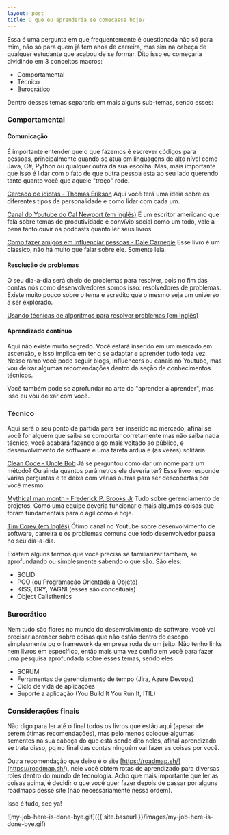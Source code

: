 ```yaml
---
layout: post
title: O que eu aprenderia se começasse hoje?
---
```


Essa é uma pergunta em que frequentemente é questionada não só para mim, não só para quem já tem anos de carreira, mas sim na cabeça de qualquer estudante que acabou de se formar. Dito isso eu começaria dividindo em 3 conceitos macros:

- Comportamental
- Técnico
- Burocrático

Dentro desses temas separaria em mais alguns sub-temas, sendo esses:

### Comportamental

#### Comunicação
É importante entender que o que fazemos é escrever códigos para pessoas, principalmente quando se atua em linguagens de alto nível como Java, C#, Python ou qualquer outra da sua escolha. Mas, mais importante que isso é lidar com o fato de que outra pessoa esta ao seu lado querendo tanto quanto você que aquele "troço" rode. 

[Cercado de idiotas - Thomas Erikson](https://intrinseca.com.br/autor/thomas-erikson/)
Aqui você terá uma ideia sobre os diferentes tipos de personalidade e como lidar com cada um.

[Canal do Youtube do Cal Newport (em Inglês)](https://www.youtube.com/@CalNewportMedia)
É um escritor americano que fala sobre temas de produtividade e convívio social como um todo, vale a pena tanto ouvir os podcasts quanto ler seus livros.

[Como fazer amigos em influenciar pessoas - Dale Carnegie](https://www.amazon.com.br/Como-fazer-amigos-influenciar-pessoas/dp/8543108683)
Esse livro é um clássico, não há muito que falar sobre ele. Somente leia.

#### Resolução de problemas

O seu dia-a-dia será cheio de problemas para resolver, pois no fim das contas nós como desenvolvedores somos isso: resolvedores de problemas. Existe muito pouco sobre o tema e acredito que o mesmo seja um universo a ser explorado.

[Usando técnicas de algoritmos para resolver problemas (em Inglês)](https://www.linkedin.com/pulse/using-algorithmic-techniques-solve-non-tech-problems-victor-da-hora/?trackingId=sa3V9KigT2qwVKfTslerPg%3D%3D)

#### Aprendizado contínuo

Aqui não existe muito segredo. Você estará inserido em um mercado em ascensão, e isso implica em ter q se adaptar e aprender tudo toda vez. Nesse ramo você pode seguir blogs, influencers ou canais no Youtube, mas vou deixar algumas recomendações dentro da seção de conhecimentos técnicos.

Você também pode se aprofundar na arte do "aprender a aprender", mas isso eu vou deixar com você.

### Técnico

Aqui será o seu ponto de partida para ser inserido no mercado, afinal se você for alguém que saiba se comportar corretamente mas não saiba nada técnico, você acabará fazendo algo mais voltado ao público, e desenvolvimento de software é uma tarefa árdua e (as vezes) solitária.

[Clean Code - Uncle Bob](https://www.amazon.com.br/C%C3%B3digo-limpo-Robert-C-Martin/dp/8576082675/ref=sr_1_1?__mk_pt_BR=%C3%85M%C3%85%C5%BD%C3%95%C3%91&crid=T2JHOTNT5U7P&dib=eyJ2IjoiMSJ9.AirHvaSokhMEbmg69K5XCjo0vyrbq5B2f6gSiJk4mtPq8MQ8mhMYGP5iGkR1s5w8xWDbNveoVg1QvGLvepIR1F7QmRCD0frkrz3xsYW40LrImlVd2mJexakZ8-YebOZLNfCFYZelkGnEW2oTRE9kQb7Uvz74_z4IAldCAwGORzbyvWN4C7qjjHixgeFQT5rs01C7xeDpDOueQffo-IQ2TztyhQbLw18DNSTDu7pvJGDgZRZn6M9JhQ7P5Gi_E5pWBx6AQ__wyMX2vTswBNUk8YkvLyeiRUFJKogod7xj2OI.IKwzJi0sI6qs0yipTv7pFw_YfTt58S-3eQGEP2OYX-k&dib_tag=se&keywords=C%C3%B3digo+limpo&qid=1722520868&sprefix=c%C3%B3digo+limpo%2Caps%2C267&sr=8-1)
Já se perguntou como dar um nome para um método? Ou ainda quantos parâmetros ele deveria ter? Esse livro responde várias perguntas e te deixa com várias outras para ser descobertas por você mesmo.

[Mythical man month - Frederick P. Brooks Jr](https://www.amazon.com.br/M%C3%ADtico-Homem-m%C3%AAs-Ensaios-Engenharia-Software/dp/8550802530/ref=sr_1_2?crid=3B3RZGJCNMZE&dib=eyJ2IjoiMSJ9.6uFk9Zy_IHRc9UrqS96cRUPb4PtYDkX_7FS5GfvOxgJ2CjkAImPyyPZ6G3LZGcU2VhuAbStFec6Ul-jT5jDlPv_f2v4yjiXcjMgWBIDGuA7Of4mndAcmePa8luRBgKkJyFtjkF3hkYJHmErKjVqAbrOb8OKBFH9hSNNp7LIwvocêiIikEvnJIdVKcvo3tssq96cRC2XLtAFE8pfKUdAE-nM9Cdj-q_9qSaykKbwJRBsvocêwzhI42DfAWMbQNsHOjJNDw2oceu9DrJLS9jRlIlAsA8_ImMC8h3OSqj3js7HsTEM.mnM8dOFQrsAgFUt8kGHBLxkSPNaEt8Nr8i2J9UTb80g&dib_tag=se&keywords=mythical+man-month&qid=1722520978&sprefix=Mythical+man%2Caps%2C216&sr=8-2)
Tudo sobre gerenciamento de projetos. Como uma equipe deveria funcionar e mais algumas coisas que foram fundamentais para o ágil como é hoje.

[Tim Corey (em Inglês)](https://www.youtube.com/@IAmTimCorey)
Ótimo canal no Youtube sobre desenvolvimento de software, carreira e os problemas comuns que todo desenvolvedor passa no seu dia-a-dia.

Existem alguns termos que você precisa se familiarizar também, se aprofundando ou simplesmente sabendo o que são. São eles:

- SOLID
- POO (ou Programação Orientada a Objeto)
- KISS, DRY, YAGNI (esses são conceituais)
- Object Calisthenics

### Burocrático

Nem tudo são flores no mundo do desenvolvimento de software, você vai precisar aprender sobre coisas que não estão dentro do escopo simplesmente pq o framework da empresa roda de um jeito. Não tenho links nem livros em específico, então mais uma vez confio em você para fazer uma pesquisa aprofundada sobre esses temas, sendo eles:

- SCRUM
- Ferramentas de gerenciamento de tempo (Jira, Azure Devops)
- Ciclo de vida de aplicações
- Suporte a aplicação (You Build It You Run It, ITIL)

### Considerações finais

Não digo para ler até o final todos os livros que estão aqui (apesar de serem ótimas recomendações), mas pelo menos coloque algumas sementes na sua cabeça do que está sendo dito neles, afinal aprendizado se trata disso, pq no final das contas ninguém vai fazer as coisas por você.

Outra recomendação que deixo é o site [https://roadmap.sh/](https://roadmap.sh/), nele você obtém rotas de aprendizado para diversas roles dentro do mundo de tecnologia. Acho que mais importante que ler as coisas acima, é decidir o que você quer fazer depois de passar por alguns roadmaps desse site (não necessariamente nessa ordem). 

Isso é tudo, see ya!

![my-job-here-is-done-bye.gif]({{ site.baseurl }}/images/my-job-here-is-done-bye.gif)